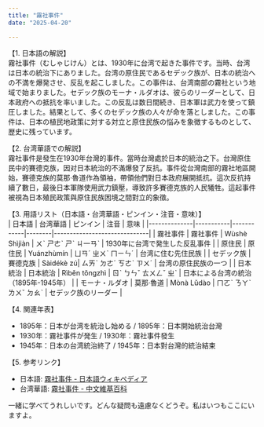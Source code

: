 ```yaml
---
title: "霧社事件"
date: "2025-04-20"

---
```


【1. 日本語の解説】  
霧社事件（むしゃじけん）とは、1930年に台湾で起きた事件です。当時、台湾は日本の統治下にありました。台湾の原住民であるセデック族が、日本の統治への不満を爆発させ、反乱を起こしました。この事件は、台湾南部の霧社という地域で始まりました。セデック族のモーナ・ルダオは、彼らのリーダーとして、日本政府への抵抗を率いました。この反乱は数日間続き、日本軍は武力を使って鎮圧しました。結果として、多くのセデック族の人々が命を落としました。この事件は、日本の植民地政策に対する対立と原住民族の悩みを象徴するものとして、歴史に残っています。

【2. 台湾華語での解説】  
霧社事件是發生在1930年台灣的事件。當時台灣處於日本的統治之下。台灣原住民中的賽德克族，因对日本統治的不滿爆發了反抗。事件從台灣南部的霧社地區開始，賽德克族的莫那·魯道作為領袖，帶領他們對日本政府展開抵抗。這次反抗持續了數日，最後日本軍隊使用武力鎮壓，導致許多賽德克族的人民犧牲。這起事件被視為日本殖民政策與原住民族困境之間對立的象徵。

【3. 用語リスト（日本語・台湾華語・ピンイン・注音・意味）】  
| 日本語       | 台湾華語    | ピンイン    | 注音    | 意味                           |
|--------------|-----------|------------|--------|------------------------------|
| 霧社事件     | 霧社事件   | Wùshè Shìjiàn | ㄨˋ ㄕㄜˋ ㄕˋ ㄐ一ㄢˋ | 1930年に台湾で発生した反乱事件      |
| 原住民       | 原住民     | Yuánzhùmín | ㄩㄢˊ ㄓㄨˋ ㄇㄧㄣˊ | 台湾に住む先住民族                 |
| セデック族   | 賽德克族   | Sàidékè zú| ㄙㄞˋ ㄉㄜˊ ㄎㄜˋ ㄗㄨˊ | 台湾の原住民族の一つ               |
| 日本統治     | 日本統治   | Rìběn tǒngzhì | ㄖˋ ㄅㄣˇ ㄊㄨㄥˇ ㄓˋ | 日本による台湾の統治（1895年-1945年） |
| モーナ・ルダオ | 莫那·魯道  | Mònà Lǔdào | ㄇㄛˋ ㄋㄚˋ ㄌㄨˇ ㄉㄠˋ | セデック族のリーダー                  |

【4. 関連年表】  
- 1895年：日本が台湾を統治し始める / 1895年：日本開始統治台灣  
- 1930年：霧社事件が発生 / 1930年：霧社事件發生  
- 1945年：日本の台湾統治終了 / 1945年：日本對台灣的統治結束  

【5. 参考リンク】  
- 日本語: [霧社事件 - 日本語ウィキペディア](https://ja.wikipedia.org/wiki/霧社事件)  
- 台湾華語: [霧社事件 - 中文維基百科](https://zh.wikipedia.org/wiki/霧社事件)

一緒に学べてうれしいです。どんな疑問も遠慮なくどうぞ。私はいつもここにいますよ。
